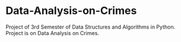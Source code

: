 # Data-Analysis-on-Crimes
Project of 3rd Semester of Data Structures and Algorithms in Python. Project is on Data Analysis on Crimes.
